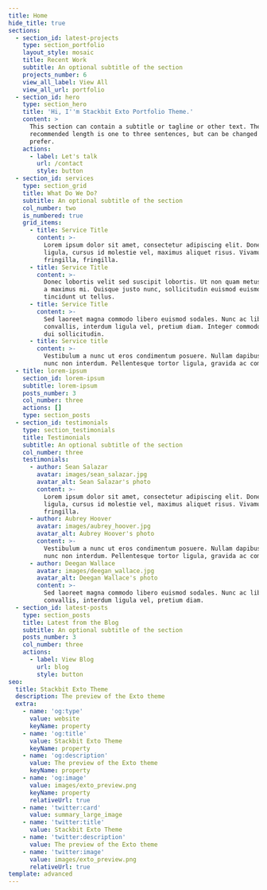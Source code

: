 ```yaml
---
title: Home
hide_title: true
sections:
  - section_id: latest-projects
    type: section_portfolio
    layout_style: mosaic
    title: Recent Work
    subtitle: An optional subtitle of the section
    projects_number: 6
    view_all_label: View All
    view_all_url: portfolio
  - section_id: hero
    type: section_hero
    title: 'Hi, I''m Stackbit Exto Portfolio Theme.'
    content: >
      This section can contain a subtitle or tagline or other text. The
      recommended length is one to three sentences, but can be changed as you
      prefer.
    actions:
      - label: Let's talk
        url: /contact
        style: button
  - section_id: services
    type: section_grid
    title: What Do We Do?
    subtitle: An optional subtitle of the section
    col_number: two
    is_numbered: true
    grid_items:
      - title: Service Title
        content: >-
          Lorem ipsum dolor sit amet, consectetur adipiscing elit. Donec nisl
          ligula, cursus id molestie vel, maximus aliquet risus. Vivamus in nibh
          fringilla, fringilla.
      - title: Service Title
        content: >-
          Donec lobortis velit sed suscipit lobortis. Ut non quam metus. Nullam
          a maximus mi. Quisque justo nunc, sollicitudin euismod euismod at,
          tincidunt ut tellus.
      - title: Service Title
        content: >-
          Sed laoreet magna commodo libero euismod sodales. Nunc ac libero
          convallis, interdum ligula vel, pretium diam. Integer commodo sem at
          dui sollicitudin.
      - title: Service title
        content: >-
          Vestibulum a nunc ut eros condimentum posuere. Nullam dapibus quis
          nunc non interdum. Pellentesque tortor ligula, gravida ac commodo eu.
  - title: lorem-ipsum
    section_id: lorem-ipsum
    subtitle: lorem-ipsum
    posts_number: 3
    col_number: three
    actions: []
    type: section_posts
  - section_id: testimonials
    type: section_testimonials
    title: Testimonials
    subtitle: An optional subtitle of the section
    col_number: three
    testimonials:
      - author: Sean Salazar
        avatar: images/sean_salazar.jpg
        avatar_alt: Sean Salazar's photo
        content: >-
          Lorem ipsum dolor sit amet, consectetur adipiscing elit. Donec nisl
          ligula, cursus id molestie vel, maximus aliquet risus. Vivamus in nibh
          fringilla.
      - author: Aubrey Hoover
        avatar: images/aubrey_hoover.jpg
        avatar_alt: Aubrey Hoover's photo
        content: >-
          Vestibulum a nunc ut eros condimentum posuere. Nullam dapibus quis
          nunc non interdum. Pellentesque tortor ligula, gravida ac commodo eu.
      - author: Deegan Wallace
        avatar: images/deegan_wallace.jpg
        avatar_alt: Deegan Wallace's photo
        content: >-
          Sed laoreet magna commodo libero euismod sodales. Nunc ac libero
          convallis, interdum ligula vel, pretium diam.
  - section_id: latest-posts
    type: section_posts
    title: Latest from the Blog
    subtitle: An optional subtitle of the section
    posts_number: 3
    col_number: three
    actions:
      - label: View Blog
        url: blog
        style: button
seo:
  title: Stackbit Exto Theme
  description: The preview of the Exto theme
  extra:
    - name: 'og:type'
      value: website
      keyName: property
    - name: 'og:title'
      value: Stackbit Exto Theme
      keyName: property
    - name: 'og:description'
      value: The preview of the Exto theme
      keyName: property
    - name: 'og:image'
      value: images/exto_preview.png
      keyName: property
      relativeUrl: true
    - name: 'twitter:card'
      value: summary_large_image
    - name: 'twitter:title'
      value: Stackbit Exto Theme
    - name: 'twitter:description'
      value: The preview of the Exto theme
    - name: 'twitter:image'
      value: images/exto_preview.png
      relativeUrl: true
template: advanced
---
```

